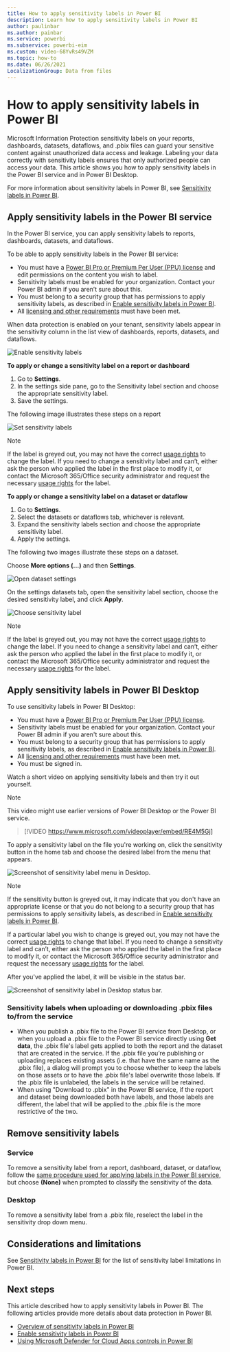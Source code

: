 ```yaml
---
title: How to apply sensitivity labels in Power BI
description: Learn how to apply sensitivity labels in Power BI
author: paulinbar
ms.author: painbar
ms.service: powerbi
ms.subservice: powerbi-eim
ms.custom: video-68YvRs49VZM
ms.topic: how-to
ms.date: 06/26/2021
LocalizationGroup: Data from files
---
```

# How to apply sensitivity labels in Power BI

Microsoft Information Protection sensitivity labels on your reports, dashboards, datasets, dataflows, and .pbix files can guard your sensitive content against unauthorized data access and leakage. Labeling your data correctly with sensitivity labels ensures that only authorized people can access your data. This article shows you how to apply sensitivity labels in the Power BI service and in Power BI Desktop.

For more information about sensitivity labels in Power BI, see [Sensitivity labels in Power BI](service-security-sensitivity-label-overview.md).

## Apply sensitivity labels in the Power BI service

In the Power BI service, you can apply sensitivity labels to reports, dashboards, datasets, and dataflows.

To be able to apply sensitivity labels in the Power BI service:
* You must have a [Power BI Pro or Premium Per User (PPU) license](./service-admin-purchasing-power-bi-pro.md) and edit permissions on the content you wish to label.
* Sensitivity labels must be enabled for your organization. Contact your Power BI admin if you aren’t sure about this.
* You must belong to a security group that has permissions to apply sensitivity labels, as described in [Enable sensitivity labels in Power BI](./service-security-enable-data-sensitivity-labels.md).
* All [licensing and other requirements](./service-security-enable-data-sensitivity-labels.md#licensing-and-requirements) must have been met.

When data protection is enabled on your tenant, sensitivity labels appear in the sensitivity column in the list view of dashboards, reports, datasets, and dataflows.

![Enable sensitivity labels](media/service-security-apply-data-sensitivity-labels/apply-data-sensitivity-labels-01.png)

**To apply or change a sensitivity label on a report or dashboard**

1. Go to **Settings**.
1. In the settings side pane, go to the Sensitivity label section and choose the appropriate sensitivity label.
1. Save the settings.

The following image illustrates these steps on a report

![Set sensitivity labels](media/service-security-apply-data-sensitivity-labels/downstream-inheritance-user-consent-checkbox.png)

>[!NOTE]
>If the label is greyed out, you may not have the correct [usage rights](service-security-sensitivity-label-change-enforcement.md) to change the label. If you need to change a sensitivity label and can’t, either ask the person who applied the label in the first place to modify it, or contact the Microsoft 365/Office security administrator and request the necessary [usage rights](service-security-sensitivity-label-change-enforcement.md) for the label.

**To apply or change a sensitivity label on a dataset or dataflow**

1. Go to **Settings**.
1. Select the datasets or dataflows tab, whichever is relevant.
1. Expand the sensitivity labels section and choose the appropriate sensitivity label.
1. Apply the settings.

The following two images illustrate these steps on a dataset.

Choose **More options (...)** and then **Settings**.

![Open dataset settings](media/service-security-apply-data-sensitivity-labels/apply-data-sensitivity-labels-05.png)

On the settings datasets tab, open the sensitivity label section, choose the desired sensitivity label, and click **Apply**.

![Choose sensitivity label](media/service-security-apply-data-sensitivity-labels/apply-data-sensitivity-labels-06.png)

>[!NOTE]
>If the label is greyed out, you may not have the correct [usage rights](service-security-sensitivity-label-change-enforcement.md) to change the label. If you need to change a sensitivity label and can’t, either ask the person who applied the label in the first place to modify it, or contact the Microsoft 365/Office security administrator and request the necessary [usage rights](service-security-sensitivity-label-change-enforcement.md) for the label.

## Apply sensitivity labels in Power BI Desktop

To use sensitivity labels in Power BI Desktop:
* You must have a [Power BI Pro or Premium Per User (PPU) license](./service-admin-purchasing-power-bi-pro.md).
* Sensitivity labels must be enabled for your organization. Contact your Power BI admin if you aren't sure about this.
* You must belong to a security group that has permissions to apply sensitivity labels, as described in [Enable sensitivity labels in Power BI](./service-security-enable-data-sensitivity-labels.md).
* All [licensing and other requirements](./service-security-enable-data-sensitivity-labels.md#licensing-and-requirements) must have been met.
* You must be signed in.

Watch a short video on applying sensitivity labels and then try it out yourself.

> [!NOTE]  
> This video might use earlier versions of Power BI Desktop or the Power BI service.

> [!VIDEO https://www.microsoft.com/videoplayer/embed/RE4M5Gj]

To apply a sensitivity label on the file you're working on, click the sensitivity button in the home tab and choose the desired label from the menu that appears.

![Screenshot of sensitivity label menu in Desktop.](media/service-security-apply-data-sensitivity-labels/sensitivity-label-menu-desktop.png)

>[!NOTE]
> If the sensitivity button is greyed out, it may indicate that you don't have an appropriate license or that you do not belong to a security group that has permissions to apply sensitivity labels, as described in [Enable sensitivity labels in Power BI](./service-security-enable-data-sensitivity-labels.md).
>
>If a particular label you wish to change is greyed out, you may not have the correct [usage rights](service-security-sensitivity-label-change-enforcement.md) to change that label. If you need to change a sensitivity label and can’t, either ask the person who applied the label in the first place to modify it, or contact the Microsoft 365/Office security administrator and request the necessary [usage rights](service-security-sensitivity-label-change-enforcement.md) for the label.

After you've applied the label, it will be visible in the status bar.

![Screenshot of sensitivity label in Desktop status bar.](media/service-security-apply-data-sensitivity-labels/sensitivity-label-in-desktop-status-bar.png)

### Sensitivity labels when uploading or downloading .pbix files to/from the service
* When you publish a .pbix file to the Power BI service from Desktop, or when you upload a .pbix file to the Power BI service directly using **Get data**, the .pbix file's label gets applied to both the report and the dataset that are created in the service. If the .pbix file you’re publishing or uploading replaces existing assets (i.e. that have the same name as the .pbix file), a dialog will prompt you to choose whether to keep the labels on those assets or to have the .pbix file's label overwrite those labels. If the .pbix file is unlabeled, the labels in the service will be retained.
* When using "Download to .pbix" in the Power BI service, if the report and dataset being downloaded both have labels, and those labels are different, the label that will be applied to the .pbix file is the more restrictive of the two.

## Remove sensitivity labels

### Service
To remove a sensitivity label from a report, dashboard, dataset, or dataflow, follow the [same procedure used for applying labels in the Power BI service](#apply-sensitivity-labels-in-the-power-bi-service), but choose **(None)** when prompted to classify the sensitivity of the data.

### Desktop
To remove a sensitivity label from a .pbix file, reselect the label in the sensitivity drop down menu.

## Considerations and limitations

See [Sensitivity labels in Power BI](service-security-sensitivity-label-overview.md#considerations-and-limitations) for the list of sensitivity label limitations in Power BI.

## Next steps

This article described how to apply sensitivity labels in Power BI. The following articles provide more details about data protection in Power BI. 

* [Overview of sensitivity labels in Power BI](./service-security-sensitivity-label-overview.md)
* [Enable sensitivity labels in Power BI](./service-security-enable-data-sensitivity-labels.md)
* [Using Microsoft Defender for Cloud Apps controls in Power BI](./service-security-using-microsoft-cloud-app-security-controls.md)
